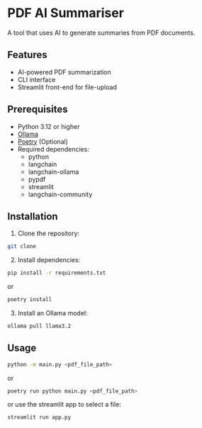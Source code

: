 # PDF AI Summariser

A tool that uses AI to generate summaries from PDF documents.

## Features

- AI-powered PDF summarization
- CLI interface
- Streamlit front-end for file-upload

## Prerequisites

- Python 3.12 or higher
- [Ollama](https://www.ollama.com)
- [Poetry](https://python-poetry.org) (Optional)
- Required dependencies:
    - python
    - langchain
    - langchain-ollama
    - pypdf
    - streamlit
    - langchain-community

## Installation

1. Clone the repository:
```bash
git clone 
```
2. Install dependencies:
```bash
pip install -r requirements.txt 
```
or
```bash
poetry install
```
3. Install an Ollama model:
```bash
ollama pull llama3.2
```
## Usage
```bash
python -m main.py <pdf_file_path> 
```
or 
```bash
poetry run python main.py <pdf_file_path>
```

or use the streamlit app to select a file:
```bash
streamlit run app.py 
```